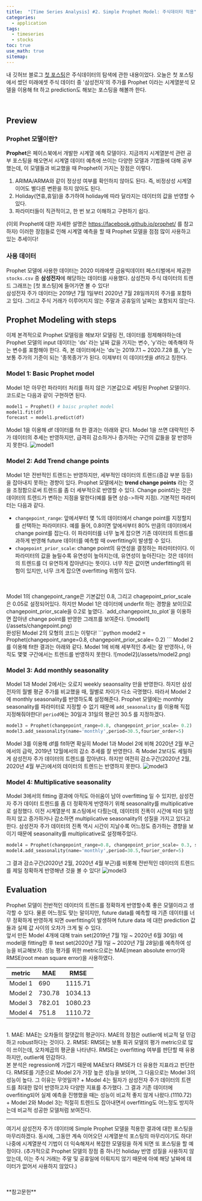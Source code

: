 ```yaml
---
title:  "[Time Series Analysis] #2. Simple Prophet Model: 주식데이터 적용"
categories:
  - application
tags:
  - timeseries
  - stocks
toc: true
use_math: true
sitemap: 
---
```


내 깃허브 블로그 [첫 포스팅](https://hyewonleess.github.io/application/stocks-explore/)은 주식데이터의 탐색에 관한 내용이었다. 오늘은 첫 포스팅에서 썼던 미래에셋 주식 데이터 중 '삼성전자'의 주가를 Prophet 이라는 시계열분석 모델을 이용해
fit 하고 prediction도 해보는 포스팅을 해볼까 한다. 

<br>

## Preview
### Prophet 모델이란?
**Prophet**은 페이스북에서 개발한 시계열 예측 모델이다. 지금까지 시계열분석 관련 공부 포스팅을 해오면서 시계열 데이터 예측에 쓰이는 다양한 모델과 기법들에 대해 공부했는데, 이 모델들과
비교했을 때 Prophet이 가지는 장점은 이렇다.
 1) ARIMA/ARMA와 같이 정상성 여부를 확인하지 않아도 된다. 즉, 비정상성 시계열이어도 별다른 변환을 하지 않아도 된다.
 2) Holiday(연휴,휴일)을 추가하여 holiday에 따라 달라지는 데이터의 값을 반영할 수 있다.
 3) 파라미터들이 직관적이고, 한 번 보고 이해하고 구현하기 쉽다. <br>
 
(이외 Prophet에 대한 자세한 설명은 <https://facebook.github.io/prophet/> 를 참고하자)
이러한 장점들로 인해 시계열 예측을 할 때 Prophet 모델을 점점 많이 사용하고 있는 추세이다! 

### 사용 데이터
Prophet 모델에 사용한 데이터는 2020 미래에셋 금융빅데이터 페스티벌에서 제공한 `stocks.csv` 중 **삼성전자**에 해당하는 데이터를 사용했다. 삼성전자 주식 데이터의 트렌드 그래프는
[첫 포스팅]에 들어가면 볼 수 있다! <br>
삼성전자 주가 데이터는 2019년 7월 1일부터 2020년 7월 28일까지의 주가를 포함하고 있다. 그리고 주식 거래가 이루어지지 않는 주말과 공휴일의 날짜는 포함되지 않는다.

## Prophet Modeling with steps
이제 본격적으로 Prophet 모델링을 해보자! 모델링 전, 데이터를 정제해야하는데 Prophet 모델의 input 데이터는 'ds' 라는 날짜 값을 가지는 변수, 'y'라는 예측해야 하는 변수를 포함해야 한다.
즉, 본 데이터에서는 'ds'는 2019.7.1 ~ 2020.7.28 를, 'y'는 보통 주가의 기준이 되는 '종목종가'가 된다. 이제부터 이 데이터셋을 df라고 칭한다.

### Model 1: Basic Prophet model
Model 1은 아무런 파라미터 처리를 하지 않은 기본값으로 세팅된 Prophet 모델이다. 코드로는 다음과 같이 구현하면 된다.
```python
model1 = Prophet() # baisc prophet model
model1.fit(df)
forecast = model1.predict(df) 
```
Model 1을 이용해 df 데이터를 fit 한 결과는 아래와 같다. Model 1을 쓰면 대략적인 주가 데이터의 추세는 반영하지만, 급격히 감소하거나 증가하는 구간의 값들을 잘 반영하지 못한다.
![model1](/assets/model1.png)

### Model 2: Add Trend change points 
Model 1은 전반적인 트렌드는 반영하지만, 세부적인 데이터의 트렌드(증감 부분 등등)을 잡아내지 못하는 경향이 있다. Prophet 모델에서는 **trend change points** 라는 것을 조정함으로써
트렌드를 좀 더 세부적으로 반영할 수 있다. Change point라는 것은 데이터의 트렌드가 변하는 지점을 말한다(예를 들면 상승->하락 지점). 기본적인 파라미터는 다음과 같다.
 + `changepoint_range`: 앞에서부터 몇 %의 데이터에서 change point를 지정할지를 선택하는 파라미터다. 예를 들어, 0.8이면 앞에서부터 80% 만큼의 데이터에서 change point를 잡는다. 이 파라미터를 너무 높게 잡으면 기존 데이터의 트렌드를 과하게 반영해 future 데이터를 예측할 때 overfitting이 발생할 수 있다.
 + `chagepoint_prior_scale`: change point의 유연성을 결정하는 파라미터이다. 이 파라미터의 값을 늘릴수록 유연성이 높아지는데, 유연성이 높아진다는 것은 데이터의 트렌드를 더 유연하게 
 잡아낸다는 뜻이다. 너무 작은 값이면 underfitting의 위험이 있지만, 너무 크게 잡으면 overfitting 위험이 있다.
<br>
<br>
Model 1의 changepoint_range은 기본값인 0.8, 그리고 chagepoint_prior_scale 은 0.05로 설정되어있다. 하지만 Model 1은 데이터에 underfit 하는 경향을 보이므로 changepoint_prior_scale을
0.2로 높였다. `add_changepoint_to_plot`을 이용하면 잡아낸 change point를 반영한 그래프를 보여준다.
![model1](/assets/changepoint.png)
<br>
완성된 Model 2의 모형의 코드는 이렇다!
```python
model2 = Prophet(changepoint_range=0.8, changepoint_prior_scale= 0.2)
```
Model 2를 이용해 fit한 결과는 아래와 같다. Model 1에 비해 세부적인 추세는 잘 반영하나, 아직도 몇몇 구간에서는 트렌드를 반영하지 못한다.
![model2](/assets/model2.png)

### Model 3: Add monthly seasonality
Model 1과 Model 2에서는 오로지 weekly seaonsality 만을 반영한다. 하지만 삼성전자의 월별 평균 주가를 비교했을 때, 월별로 차이가 다소 극명했다. 따라서 Model 2에 monthly seasonality를
반영하도록 설정해준다. Prophet 모델에는 monthly seasonality를 파라미터로 지정할 수 없기 때문에 `add_seasonality` 를 이용해 직접 지정해줘야한다! `period`에는 30일과 31일의 평균인 30.5 를 지정하겠다.

```python
model3 = Prophet(changepoint_range=0.8, changepoint_prior_scale= 0.2)
model3.add_seasonality(name='monthly',period=30.5,fourier_order=5)
```
Model 3를 이용해 df를 fit하면 확실히 Model 1과 Model 2에 비해 2020년 2월 부근에서의 급락, 2019년 12월에서의 감소 추세를 잘 반영한다. 즉 Model 2보다도 세밀하게 삼성전자 주가 데이터의 트렌드를 잡아낸다. 하지만 여전히 감소구간(2020년 2월, 2020년 4월 부근)에서의 데이터의 트렌드는 반영하지 못한다. 
![model3](/assets/model3.png)

### Model 4: Multiplicative seasonality
Model 3에서의 fitting 결과에 아직도 아쉬움이 남아 overfitting 일 수 있지만, 삼성전자 주가 데이터 트렌드를 좀 더 정확하게 반영하기 위해 seasonality를 multiplicative로 설정했다.
이전 시계열분석 포스팅에서 다뤘는데, 데이터의 진폭이 시간에 따라 일정하지 않고 증가하거나 감소하면 multiplicative seasonality의 성질을 가지고 있다고 한다. 삼성전자 주가 데이터의 진폭 역시 시간이 지날수록 어느정도 증가하는 경향을 보이기 때문에 seasonality를 multiplicative로 설정해주었다.

```python
model4 = Prophet(changepoint_range=0.8, changepoint_prior_scale= 0.3, seasonality_mode='multiplicative')
model4.add_seasonality(name='monthly',period=30.5,fourier_order=5)
```

그 결과 감소구간(2020년 2월, 2020년 4월 부근)를 비롯해 전반적인 데이터의 트렌드를 제일 정확하게 반영해낸 것을 볼 수 있다!
![model3](/assets/model4.png)

## Evaluation
Prophet 모델이 전반적인 데이터의 트렌드를 정확하게 반영할수록 좋은 모델이라고 생각할 수 있다. 물론 어느정도 맞는 말이지만, future data를 예측할 때 기존 데이터를 너무 정확하게 
반영하게 되면 overfitting이 발생하며 future data 에 대한 prediction 값들과 실제 값 사이의 오차가 크게 될 수 있다.
<br>
앞서 만든 Model 4개에 대해 train set(2019년 7월 1일 ~ 2020년 6월 30일) 에 model을 fitting한 후 test set(2020년 7월 1일 ~ 2020년 7월 28일)를 예측하여 성능을 비교해보자. 성능 평가를
위한 metric으로는 MAE(mean absolute error)와 RMSE(root mean square error)을 사용하였다.
<br>

|metric|MAE|RMSE|
|------|---|---|
|Model 1|690|1115.71|
|Model 2|730.78|1034.13|
|Model 3|782.01|1080.23|
|Model 4|751.8|1110.72|

<br>
 1. MAE: MAE는 오차들의 절댓값의 평균이다. MAE의 장점은 outlier에 비교적 덜 민감하고 robust하다는 것이다.
 2. RMSE: RMSE는 보통 회귀 모델의 평가 metric으로 많이 쓰이는데, 오차제곱의 평균을 나타낸다. RMSE는 overfitting 여부를 판단할 때 유용하지만, outlier에 민감하다.
<br>
본 분석은 regression에 가깝기 때문에 MAE보다 RMSE가 더 유용한 지표라고 판단한다. RMSE를 기준으로 Model 2가 가장 높은 성능을 보이며, 그 다음으로는 Model 3의 성능이 높다. 
그 이유는 무엇일까?
 + Model 4는 필자가 삼성전자 주가 데이터의 트렌드를 최대한 많이 반영하고자 다양한 지표를 추가했다. 그 결과 기존 데이터에 overfiting되어 실제 예측을 진행했을 때는 성능이 비교적
 좋지 않게 나왔다.(1110.72) 
 + Model 2와 Model 3는 적절히 트렌드도 잡아내면서 overfitting도 어느정도 방지하는데 비교적 성공한 모델처럼 보여진다. 

---

여기서 삼성전자 주가 데이터에 Simple Prophet 모델을 적용한 결과에 대한 포스팅을 마무리하겠다. 동시에, 그동안 계속 이어오던 시계열분석 포스팅의 마무리이기도 하다! 나중에 시계열분석
기법이 더 익숙해져서 복잡한 모델링을 하게 되면 또 포스팅을 할 예정이다. (추가적으로 Prophet 모델의 장점 중 하나인 holiday 반영 성질을 사용하지 않았는데, 이는 주식 거래는 주말 및 공휴일에 이뤄지지 않기 때문에 아예 해당 날짜에 데이터가 없어서 사용하지 않았다.)


<br>
<br>
**참고문헌**
<https://zamezzz.tistory.com/279> <br>
<https://predictor-ver1.tistory.com/4> <br>
<https://hyperconnect.github.io/2020/03/09/prophet-package.html>


